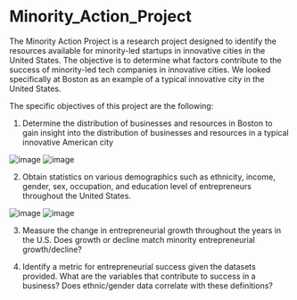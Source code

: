 # Minority_Action_Project

The Minority Action Project is a research project designed to identify the resources available for
minority-led startups in innovative cities in the United States. The objective is to determine what factors contribute to the
success of minority-led tech companies in innovative cities. We looked specifically at Boston as an
example of a typical innovative city in the United States. 


The specific objectives of this project are the following:
1. Determine the distribution of businesses and resources in Boston to gain insight into the distribution of
businesses and resources in a typical innovative American city

![image](https://github.com/fordivyav/Minority_Action_Project/assets/20211731/7bc9cf9e-b2d8-471a-962d-40308069849c)
![image](https://github.com/fordivyav/Minority_Action_Project/assets/20211731/2668802c-1ec0-4413-8dad-fc307361e8ed)


2. Obtain statistics on various demographics such as ethnicity, income, gender, sex, occupation, and
education level of entrepreneurs throughout the United States.

![image](https://github.com/fordivyav/Minority_Action_Project/assets/20211731/9044a9f8-0f51-4a67-91d4-3b3b1ba0d911)
![image](https://github.com/fordivyav/Minority_Action_Project/assets/20211731/18bf2257-f107-46de-bea6-a63e0c62fcf1)

3. Measure the change in entrepreneurial growth throughout the years in the U.S. Does growth or decline
match minority entrepreneurial growth/decline?

4. Identify a metric for entrepreneurial success given the datasets provided. What are the variables that
contribute to success in a business? Does ethnic/gender data correlate with these definitions?
